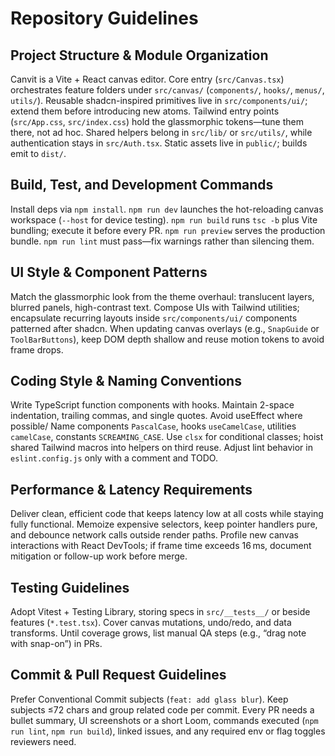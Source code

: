 # Repository Guidelines

## Project Structure & Module Organization
Canvit is a Vite + React canvas editor. Core entry (`src/Canvas.tsx`) orchestrates feature folders under `src/canvas/` (`components/`, `hooks/`, `menus/`, `utils/`). Reusable shadcn-inspired primitives live in `src/components/ui/`; extend them before introducing new atoms. Tailwind entry points (`src/App.css`, `src/index.css`) hold the glassmorphic tokens—tune them there, not ad hoc. Shared helpers belong in `src/lib/` or `src/utils/`, while authentication stays in `src/Auth.tsx`. Static assets live in `public/`; builds emit to `dist/`.

## Build, Test, and Development Commands
Install deps via `npm install`. `npm run dev` launches the hot-reloading canvas workspace (`--host` for device testing). `npm run build` runs `tsc -b` plus Vite bundling; execute it before every PR. `npm run preview` serves the production bundle. `npm run lint` must pass—fix warnings rather than silencing them.

## UI Style & Component Patterns
Match the glassmorphic look from the theme overhaul: translucent layers, blurred panels, high-contrast text. Compose UIs with Tailwind utilities; encapsulate recurring layouts inside `src/components/ui/` components patterned after shadcn. When updating canvas overlays (e.g., `SnapGuide` or `ToolBarButtons`), keep DOM depth shallow and reuse motion tokens to avoid frame drops.

## Coding Style & Naming Conventions
Write TypeScript function components with hooks. Maintain 2-space indentation, trailing commas, and single quotes. Avoid useEffect where possible/ Name components `PascalCase`, hooks `useCamelCase`, utilities `camelCase`, constants `SCREAMING_CASE`. Use `clsx` for conditional classes; hoist shared Tailwind macros into helpers on third reuse. Adjust lint behavior in `eslint.config.js` only with a comment and TODO.

## Performance & Latency Requirements
Deliver clean, efficient code that keeps latency low at all costs while staying fully functional. Memoize expensive selectors, keep pointer handlers pure, and debounce network calls outside render paths. Profile new canvas interactions with React DevTools; if frame time exceeds 16 ms, document mitigation or follow-up work before merge.

## Testing Guidelines
Adopt Vitest + Testing Library, storing specs in `src/__tests__/` or beside features (`*.test.tsx`). Cover canvas mutations, undo/redo, and data transforms. Until coverage grows, list manual QA steps (e.g., “drag note with snap-on”) in PRs.

## Commit & Pull Request Guidelines
Prefer Conventional Commit subjects (`feat: add glass blur`). Keep subjects ≤72 chars and group related code per commit. Every PR needs a bullet summary, UI screenshots or a short Loom, commands executed (`npm run lint`, `npm run build`), linked issues, and any required env or flag toggles reviewers need.
